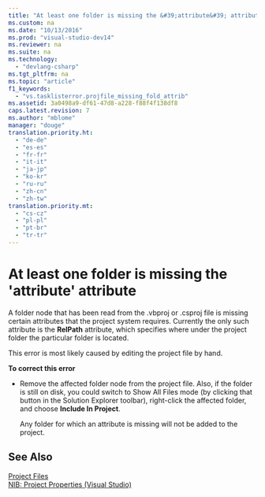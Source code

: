 ```yaml
---
title: "At least one folder is missing the &#39;attribute&#39; attribute"
ms.custom: na
ms.date: "10/13/2016"
ms.prod: "visual-studio-dev14"
ms.reviewer: na
ms.suite: na
ms.technology: 
  - "devlang-csharp"
ms.tgt_pltfrm: na
ms.topic: "article"
f1_keywords: 
  - "vs.tasklisterror.projfile_missing_fold_attrib"
ms.assetid: 3a0498a9-df61-47d8-a228-f88f4f138df8
caps.latest.revision: 7
ms.author: "mblome"
manager: "douge"
translation.priority.ht: 
  - "de-de"
  - "es-es"
  - "fr-fr"
  - "it-it"
  - "ja-jp"
  - "ko-kr"
  - "ru-ru"
  - "zh-cn"
  - "zh-tw"
translation.priority.mt: 
  - "cs-cz"
  - "pl-pl"
  - "pt-br"
  - "tr-tr"
---
```

# At least one folder is missing the &#39;attribute&#39; attribute
A folder node that has been read from the .vbproj or .csproj file is missing certain attributes that the project system requires. Currently the only such attribute is the **RelPath** attribute, which specifies where under the project folder the particular folder is located.  
  
 This error is most likely caused by editing the project file by hand.  
  
 **To correct this error**  
  
-   Remove the affected folder node from the project file. Also, if the folder is still on disk, you could switch to Show All Files mode (by clicking that button in the Solution Explorer toolbar), right-click the affected folder, and choose **Include In Project**.  
  
     Any folder for which an attribute is missing will not be added to the project.  
  
## See Also  
 [Project Files](../Topic/Project%20Files.md)   
 [NIB: Project Properties (Visual Studio)](http://msdn.microsoft.com/en-us/eb4c97ed-f667-4850-98d0-6e2a4d21bbca)